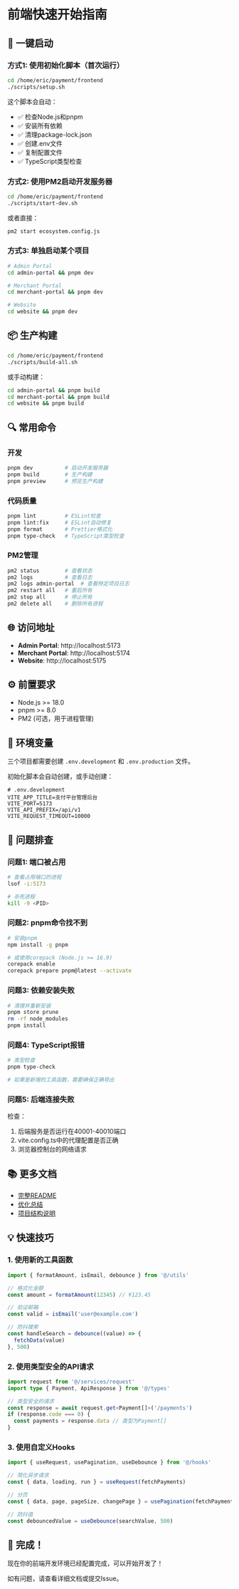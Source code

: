 # 前端快速开始指南

## 🎯 一键启动

### 方式1: 使用初始化脚本（首次运行）

```bash
cd /home/eric/payment/frontend
./scripts/setup.sh
```

这个脚本会自动：
- ✅ 检查Node.js和pnpm
- ✅ 安装所有依赖
- ✅ 清理package-lock.json
- ✅ 创建.env文件
- ✅ 复制配置文件
- ✅ TypeScript类型检查

### 方式2: 使用PM2启动开发服务器

```bash
cd /home/eric/payment/frontend
./scripts/start-dev.sh
```

或者直接：

```bash
pm2 start ecosystem.config.js
```

### 方式3: 单独启动某个项目

```bash
# Admin Portal
cd admin-portal && pnpm dev

# Merchant Portal  
cd merchant-portal && pnpm dev

# Website
cd website && pnpm dev
```

## 📦 生产构建

```bash
cd /home/eric/payment/frontend
./scripts/build-all.sh
```

或手动构建：

```bash
cd admin-portal && pnpm build
cd merchant-portal && pnpm build
cd website && pnpm build
```

## 🔍 常用命令

### 开发
```bash
pnpm dev          # 启动开发服务器
pnpm build        # 生产构建
pnpm preview      # 预览生产构建
```

### 代码质量
```bash
pnpm lint         # ESLint检查
pnpm lint:fix     # ESLint自动修复
pnpm format       # Prettier格式化
pnpm type-check   # TypeScript类型检查
```

### PM2管理
```bash
pm2 status        # 查看状态
pm2 logs          # 查看日志
pm2 logs admin-portal  # 查看特定项目日志
pm2 restart all   # 重启所有
pm2 stop all      # 停止所有
pm2 delete all    # 删除所有进程
```

## 🌐 访问地址

- **Admin Portal**: http://localhost:5173
- **Merchant Portal**: http://localhost:5174
- **Website**: http://localhost:5175

## ⚙️ 前置要求

- Node.js >= 18.0
- pnpm >= 8.0
- PM2 (可选，用于进程管理)

## 🔧 环境变量

三个项目都需要创建 `.env.development` 和 `.env.production` 文件。

初始化脚本会自动创建，或手动创建：

```env
# .env.development
VITE_APP_TITLE=支付平台管理后台
VITE_PORT=5173
VITE_API_PREFIX=/api/v1
VITE_REQUEST_TIMEOUT=10000
```

## 🐛 问题排查

### 问题1: 端口被占用

```bash
# 查看占用端口的进程
lsof -i:5173

# 杀死进程
kill -9 <PID>
```

### 问题2: pnpm命令找不到

```bash
# 安装pnpm
npm install -g pnpm

# 或使用corepack (Node.js >= 16.9)
corepack enable
corepack prepare pnpm@latest --activate
```

### 问题3: 依赖安装失败

```bash
# 清理并重新安装
pnpm store prune
rm -rf node_modules
pnpm install
```

### 问题4: TypeScript报错

```bash
# 类型检查
pnpm type-check

# 如果是新增的工具函数，需要确保正确导出
```

### 问题5: 后端连接失败

检查：
1. 后端服务是否运行在40001-40010端口
2. vite.config.ts中的代理配置是否正确
3. 浏览器控制台的网络请求

## 📚 更多文档

- [完整README](./README.md)
- [优化总结](./OPTIMIZATION_SUMMARY.md)
- [项目结构说明](../CLAUDE.md)

## 💡 快速技巧

### 1. 使用新的工具函数

```typescript
import { formatAmount, isEmail, debounce } from '@/utils'

// 格式化金额
const amount = formatAmount(12345) // ¥123.45

// 验证邮箱
const valid = isEmail('user@example.com')

// 防抖搜索
const handleSearch = debounce((value) => {
  fetchData(value)
}, 500)
```

### 2. 使用类型安全的API请求

```typescript
import request from '@/services/request'
import type { Payment, ApiResponse } from '@/types'

// 类型安全的请求
const response = await request.get<Payment[]>('/payments')
if (response.code === 0) {
  const payments = response.data // 类型为Payment[]
}
```

### 3. 使用自定义Hooks

```typescript
import { useRequest, usePagination, useDebounce } from '@/hooks'

// 简化异步请求
const { data, loading, run } = useRequest(fetchPayments)

// 分页
const { data, page, pageSize, changePage } = usePagination(fetchPaymentList)

// 防抖值
const debouncedValue = useDebounce(searchValue, 500)
```

## 🎉 完成！

现在你的前端开发环境已经配置完成，可以开始开发了！

如有问题，请查看详细文档或提交Issue。

